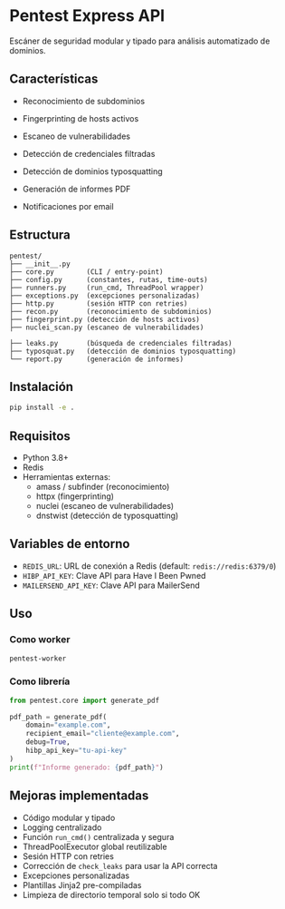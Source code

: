 # Pentest Express API

Escáner de seguridad modular y tipado para análisis automatizado de dominios.

## Características

- Reconocimiento de subdominios
- Fingerprinting de hosts activos
- Escaneo de vulnerabilidades

- Detección de credenciales filtradas
- Detección de dominios typosquatting
- Generación de informes PDF
- Notificaciones por email

## Estructura

```
pentest/
├── __init__.py
├── core.py        (CLI / entry-point)
├── config.py      (constantes, rutas, time-outs)
├── runners.py     (run_cmd, ThreadPool wrapper)
├── exceptions.py  (excepciones personalizadas)
├── http.py        (sesión HTTP con retries)
├── recon.py       (reconocimiento de subdominios)
├── fingerprint.py (detección de hosts activos)
├── nuclei_scan.py (escaneo de vulnerabilidades)

├── leaks.py       (búsqueda de credenciales filtradas)
├── typosquat.py   (detección de dominios typosquatting)
└── report.py      (generación de informes)
```

## Instalación

```bash
pip install -e .
```

## Requisitos

- Python 3.8+
- Redis
- Herramientas externas:
  - amass / subfinder (reconocimiento)
  - httpx (fingerprinting)
  - nuclei (escaneo de vulnerabilidades)
  - dnstwist (detección de typosquatting)

## Variables de entorno

- `REDIS_URL`: URL de conexión a Redis (default: `redis://redis:6379/0`)
- `HIBP_API_KEY`: Clave API para Have I Been Pwned
- `MAILERSEND_API_KEY`: Clave API para MailerSend

## Uso

### Como worker

```bash
pentest-worker
```

### Como librería

```python
from pentest.core import generate_pdf

pdf_path = generate_pdf(
    domain="example.com",
    recipient_email="cliente@example.com",
    debug=True,
    hibp_api_key="tu-api-key"
)
print(f"Informe generado: {pdf_path}")
```

## Mejoras implementadas

- Código modular y tipado
- Logging centralizado
- Función `run_cmd()` centralizada y segura
- ThreadPoolExecutor global reutilizable
- Sesión HTTP con retries
- Corrección de `check_leaks` para usar la API correcta
- Excepciones personalizadas
- Plantillas Jinja2 pre-compiladas
- Limpieza de directorio temporal solo si todo OK